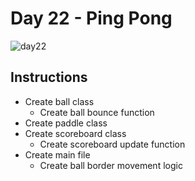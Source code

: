 # Day 22 - Ping Pong
![day22](https://github.com/user-attachments/assets/1f51ddb5-0f70-4e1f-836d-0634d43cba13)

## Instructions
* Create ball class
  * Create ball bounce function
* Create paddle class
* Create scoreboard class
  * Create scoreboard update function
* Create main file
  * Create ball border movement logic

